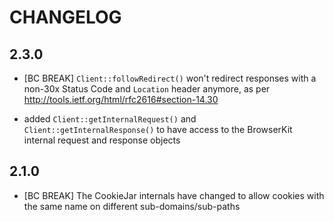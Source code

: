 CHANGELOG
=========

2.3.0
-----

 * [BC BREAK] `Client::followRedirect()` won't redirect responses with
   a non-30x Status Code and `Location` header anymore, as per 
   http://tools.ietf.org/html/rfc2616#section-14.30

 * added `Client::getInternalRequest()` and `Client::getInternalResponse()` to
   have access to the BrowserKit internal request and response objects

2.1.0
-----

 * [BC BREAK] The CookieJar internals have changed to allow cookies with the
   same name on different sub-domains/sub-paths
